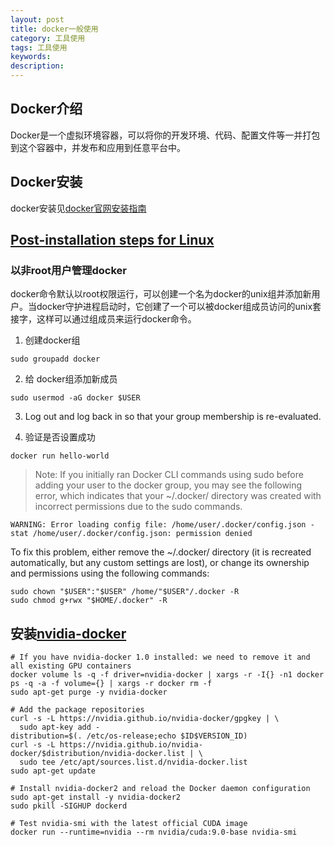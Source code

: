 ```yaml
---
layout: post
title: docker一般使用
category: 工具使用
tags: 工具使用
keywords:
description:
---
```


## Docker介绍
Docker是一个虚拟环境容器，可以将你的开发环境、代码、配置文件等一并打包到这个容器中，并发布和应用到任意平台中。

## Docker安装
docker安装见[docker官网安装指南](https://docs.docker.com/install/linux/docker-ce/ubuntu/)

## [Post-installation steps for Linux](https://docs.docker.com/install/linux/linux-postinstall/)

### 以非root用户管理docker
docker命令默认以root权限运行，可以创建一个名为docker的unix组并添加新用户。当docker守护进程启动时，它创建了一个可以被docker组成员访问的unix套接字，这样可以通过组成员来运行docker命令。

1. 创建docker组
```
sudo groupadd docker
```
2. 给 docker组添加新成员
```
sudo usermod -aG docker $USER
```
3. Log out and log back in so that your group membership is re-evaluated.

4. 验证是否设置成功
```
docker run hello-world
```
> Note:
If you initially ran Docker CLI commands using sudo before adding your user to the docker group, you may see the following error, which indicates that your ~/.docker/ directory was created with incorrect permissions due to the sudo commands.
```
WARNING: Error loading config file: /home/user/.docker/config.json -
stat /home/user/.docker/config.json: permission denied
```
To fix this problem, either remove the ~/.docker/ directory (it is recreated automatically, but any custom settings are lost), or change its ownership and permissions using the following commands:
```
sudo chown "$USER":"$USER" /home/"$USER"/.docker -R
sudo chmod g+rwx "$HOME/.docker" -R
```

## 安装[nvidia-docker](https://github.com/NVIDIA/nvidia-docker)
```
# If you have nvidia-docker 1.0 installed: we need to remove it and all existing GPU containers
docker volume ls -q -f driver=nvidia-docker | xargs -r -I{} -n1 docker ps -q -a -f volume={} | xargs -r docker rm -f
sudo apt-get purge -y nvidia-docker

# Add the package repositories
curl -s -L https://nvidia.github.io/nvidia-docker/gpgkey | \
  sudo apt-key add -
distribution=$(. /etc/os-release;echo $ID$VERSION_ID)
curl -s -L https://nvidia.github.io/nvidia-docker/$distribution/nvidia-docker.list | \
  sudo tee /etc/apt/sources.list.d/nvidia-docker.list
sudo apt-get update

# Install nvidia-docker2 and reload the Docker daemon configuration
sudo apt-get install -y nvidia-docker2
sudo pkill -SIGHUP dockerd

# Test nvidia-smi with the latest official CUDA image
docker run --runtime=nvidia --rm nvidia/cuda:9.0-base nvidia-smi
```


